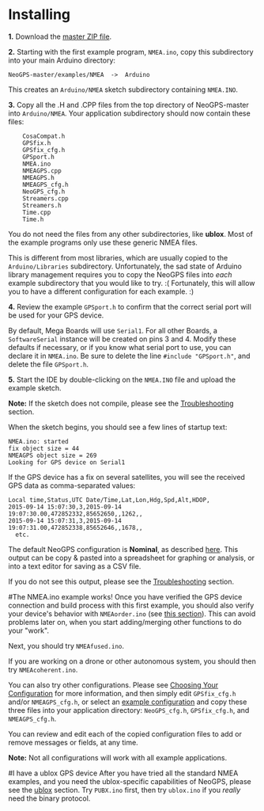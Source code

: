 Installing
==========
**1.**  Download the [master ZIP file](https://github.com/SlashDevin/NeoGPS/archive/master.zip).


**2.**  Starting with the first example program, `NMEA.ino`, copy this subdirectory into your main Arduino directory:
```
NeoGPS-master/examples/NMEA  ->  Arduino
```
This creates an `Arduino/NMEA` sketch subdirectory containing `NMEA.INO`.


**3.**  Copy all the .H and .CPP files from the top directory of NeoGPS-master into `Arduino/NMEA`.  Your application subdirectory should now contain these files:
```
    CosaCompat.h
    GPSfix.h
    GPSfix_cfg.h
    GPSport.h
    NMEA.ino
    NMEAGPS.cpp
    NMEAGPS.h
    NMEAGPS_cfg.h
    NeoGPS_cfg.h
    Streamers.cpp
    Streamers.h
    Time.cpp
    Time.h
```
You do not need the files from any other subdirectories, like **ublox**.  Most of the example programs only use these generic NMEA files.

This is different from most libraries, which are usually copied to the `Arduino/Libraries` subdirectory.  Unfortunately, the sad state of Arduino library management requires you to copy the NeoGPS files into *each* example subdirectory that you would like to try.  :(  Fortunately, this will allow you to have a different configuration for each example. :)

**4.** Review the example `GPSport.h` to confirm that the correct serial port will be used for your GPS device.

By default, Mega Boards will use `Serial1`.  For all other Boards, a `SoftwareSerial` instance will be created on pins 3 and 4.   Modify these defaults if necessary, or if you know what serial port to use, you can declare it in `NMEA.ino`.  Be sure to delete the line `#include "GPSport.h"`, and delete the file `GPSport.h`.


**5.**  Start the IDE by double-clicking on the `NMEA.INO` file and upload the example sketch.

**Note:**  If the sketch does not compile, please see the [Troubleshooting](Troubleshooting.md#configuration-errors) section.

When the sketch begins, you should see a few lines of startup text:
```
NMEA.ino: started
fix object size = 44
NMEAGPS object size = 269
Looking for GPS device on Serial1
```
If the GPS device has a fix on several satellites, you will see the received GPS data as comma-separated values:
```
Local time,Status,UTC Date/Time,Lat,Lon,Hdg,Spd,Alt,HDOP,
2015-09-14 15:07:30,3,2015-09-14 19:07:30.00,472852332,85652650,,1262,,
2015-09-14 15:07:31,3,2015-09-14 19:07:31.00,472852338,85652646,,1678,,
  etc.
```
The default NeoGPS configuration is **Nominal**, as described [here](Configurations.md#typical-configurations).  This output can be copy & pasted into a spreadsheet for graphing or analysis, or into a text editor for saving as a CSV file.

If you do not see this output, please see the [Troubleshooting](Troubleshooting.md#gps-device-connection-problems) section.

#The NMEA.ino example works!
Once you have verified the GPS device connection and build process with this first example, you should also verify your device's behavior with `NMEAorder.ino` (see [this section](Troubleshooting#quiet-time-interval)).  This can avoid problems later on, when you start adding/merging other functions to do your "work".

Next, you should try `NMEAfused.ino`.

If you are working on a drone or other autonomous system, you should then try `NMEAcoherent.ino`.

You can also try other configurations.  Please see [Choosing Your Configuration](Choosing.md) for more information, and then simply edit `GPSfix_cfg.h` and/or `NMEAGPS_cfg.h`, or select an [example configuration](../configs) and copy these three files into your application directory: `NeoGPS_cfg.h`, `GPSfix_cfg.h`, and `NMEAGPS_cfg.h`.

You can review and edit each of the copied configuration files to add or remove messages or fields, at any time.

**Note:**  Not all configurations will work with all example applications.

#I have a ublox GPS device
After you have tried all the standard NMEA examples, and you need the ublox-specific capabilities of NeoGPS, please see the [ublox](ublox.md) section.  Try `PUBX.ino` first, then try `ublox.ino` if you *really* need the binary protocol.
